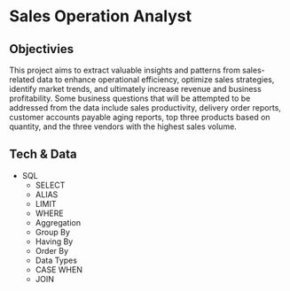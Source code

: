 # Sales Operation Analyst
## Objectivies
This project aims to extract valuable insights and patterns from sales-related data to enhance operational efficiency, optimize sales strategies, identify market trends, and ultimately increase revenue and business profitability. Some business questions that will be attempted to be addressed from the data include sales productivity, delivery order reports, customer accounts payable aging reports, top three products based on quantity, and the three vendors with the highest sales volume.

## Tech & Data
* SQL
  - SELECT
  - ALIAS
  - LIMIT
  - WHERE
  - Aggregation
  - Group By
  - Having By
  - Order By
  - Data Types
  - CASE WHEN
  - JOIN
